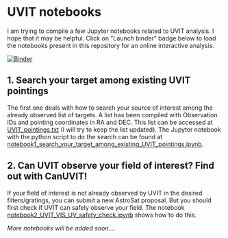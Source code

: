 # UVIT notebooks

I am trying to compile a few Jupyter notebooks related to UVIT analysis. I hope that it may be helpful. Click on "Launch binder" badge below to load the notebooks present in this repository for an online interactive analysis.

 [![Binder](https://mybinder.org/badge_logo.svg)](https://mybinder.org/v2/gh/prajwel/UVIT_notebooks/HEAD)


## 1. Search your target among existing UVIT pointings 
The first one deals with how to search your source of interest among the already observed list of targets. A list has been compiled with Observation IDs and pointing coordinates in RA and DEC. This list can be accessed at [UVIT_pointings.txt](\UVIT_pointings.txt) (I will try to keep the list updated). The Jupyter notebook with the python script to do the search can be found at [notebook1_search_your_target_among_existing_UVIT_pointings.ipynb](/notebook1_search_your_target_among_existing_UVIT_pointings.ipynb).

## 2. Can UVIT observe your field of interest? Find out with CanUVIT!
If your field of interest is not already observed by UVIT in the desired filters/gratings, you can submit a new AstroSat proposal. But you should first check if UVIT can safely observe your field. The notebook [notebook2_UVIT_VIS_UV_safety_check.ipynb](\notebook2_UVIT_VIS_UV_safety_check.ipynb) shows how to do this. 

*More notebooks will be added soon....*